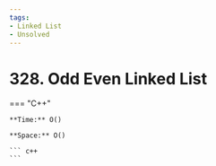 ```yaml
---
tags:
- Linked List
- Unsolved
---
```



# 328. Odd Even Linked List

=== "C++"

    **Time:** O()

    **Space:** O()

    ``` c++
    ```
